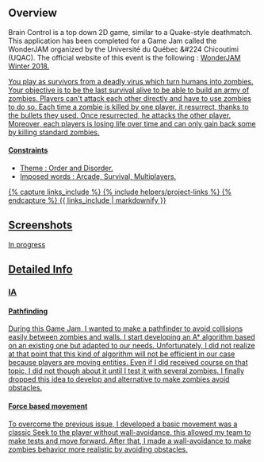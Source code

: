 <!---
Grégoire Boiron <gregoire.boiron@gmail.com>
Copyright (c) 2018 Grégoire Boiron  All Rights Reserved.
--->

Overview
--------------------
Brain Control is a top down 2D game, similar to a Quake-style deathmatch. This application has been completed for a Game Jam called the WonderJAM organized by the Université du Québec &#224 Chicoutimi (UQAC). The official website of this event is the following : <a href="http://jam.aemi.ca/">WonderJAM Winter 2018.

You play as survivors from a deadly virus which turn humans into zombies. Your objective is to be the last survival alive to be able to build an army of zombies. Players can't attack each other directly and have to use zombies to do so. Each time a zombie is killed by one player, it resurrect, thanks to the bullets they used. Once resurrected, he attacks the other player. Moreover, each players is losing life over time and can only gain back some by killing standard zombies.

#### Constraints
* Theme : Order and Disorder.
* Imposed words : Arcade, Survival, Multiplayers.

{% capture links_include %}
{% include helpers/project-links %}
{% endcapture %}
{{ links_include | markdownify }}

Screenshots
--------------------
In progress

Detailed Info
--------------------
### IA
#### Pathfinding
During this Game Jam, I wanted to make a pathfinder to avoid collisions easily between zombies and walls. I start developing an A* algorithm based on an existing one but adapted to our needs. Unfortunately, I did not realize at that point that this kind of algorithm will not be efficient in our case because players are moving entities. Even if I did received course on that topic, I did not though about it until I test it with several zombies. I finally dropped this idea to develop and alternative to make zombies avoid obstacles.

#### Force based movement
To overcome the previous issue, I developed a basic movement was a classic Seek to the player without wall-avoidance. this allowed my team to make tests and move forward. After that, I made a wall-avoidance to make zombies behavior more realistic by avoiding obstacles.
